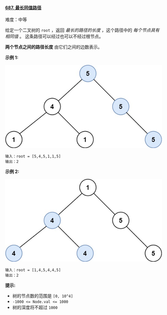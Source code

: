 ﻿#### [687\. 最长同值路径](https://leetcode.cn/problems/longest-univalue-path/)

难度：中等

给定一个二叉树的 `root` ，返回 _最长的路径的长度_ ，这个路径中的 _每个节点具有相同值_ 。 这条路径可以经过也可以不经过根节点。

**两个节点之间的路径长度** 由它们之间的边数表示。

**示例 1:**

![](./Question0687_01.jpg)

```
输入：root = [5,4,5,1,1,5]
输出：2

```

**示例 2:**

![](./Question0687_02.jpg)

```
输入：root = [1,4,5,4,4,5]
输出：2

```

**提示:**

-   树的节点数的范围是 `[0, 10^4]` 
-   `-1000 <= Node.val <= 1000`
-   树的深度将不超过 `1000` 
